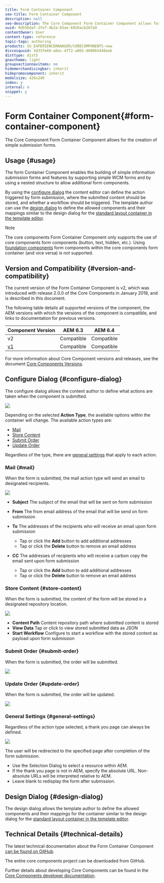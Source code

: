 ```yaml
---
title: Form Container Component
seo-title: Form Container Component
description: null
seo-description: The Core Component Form Container Component allows for the creation of simple submission forms.
uuid: 9d556daf-3fe7-4b2a-b5ae-6926acb267a9
contentOwner: User
content-type: reference
topic-tags: authoring
products: SG_EXPERIENCEMANAGER/CORECOMPONENTS-new
discoiquuid: 3d33fe60-a0ac-4ff2-a865-d600b5448aeb
disttype: dist5
gnavtheme: light
groupsectionnavitems: no
hidemerchandisingbar: inherit
hidepromocomponent: inherit
modalsize: 426x240
index: y
internal: n
snippet: y
---
```


# Form Container Component{#form-container-component}

The Core Component Form Container Component allows for the creation of simple submission forms.

## Usage {#usage}

The form Container Component enables the building of simple information submission forms and features by supporting simple WCM forms and by using a nested structure to allow additional form components.

By using the [configure dialog](#configure-dialog) the content editor can define the action triggered by form submission, where the submitted content should be stored, and whether a workflow should be triggered. The template author can use the [design dialog](#design-dialog) to define the allowed components and their mappings similar to the design dialog for the [standard layout container in the template editor](https://helpx.adobe.com/experience-manager/6-4/sites/authoring/using/templates.html#main-pars_title_1754153843).

>[!NOTE]
>
>The core components Form Container Component only supports the use of core components form components (button, text, hidden, etc.). Using [foundation components](https://helpx.adobe.com/experience-manager/6-4/sites/authoring/using/default-components-foundation.html#main-pars_title_14) form components within the core components form container (and vice versa) is not supported.

## Version and Compatibility {#version-and-compatibility}

The current version of the Form Container Component is v2, which was introduced with release 2.0.0 of the Core Components in January 2018, and is described in this document.

The following table details all supported versions of the component, the AEM versions with which the versions of the component is compatible, and links to documentation for previous versions.

|Component Version|AEM 6.3|AEM 6.4|
|--- |--- |--- |
|v2|Compatible|Compatible|
|[v1](form-container-v1.md)|Compatible|Compatible|

For more information about Core Component versions and releases, see the document [Core Components Versions](versions.md).

## Configure Dialog {#configure-dialog}

The configure dialog allows the content author to define what actions are taken when the component is submitted. 

![](assets/screen_shot_2018-01-12at122046.png)

Depending on the selected **Action Type**, the available options within the container will change. The available action types are:

* [Mail](#mail)
* [Store Content](#store-content)
* [Submit Order](#submit-order)
* [Update Order](#update-order)

Regardless of the type, there are [general settings](#general-settings) that apply to each action.

### Mail {#mail}

When the form is submitted, the mail action type will send an email to designated recipients.

![](assets/screen_shot_2018-01-12at122554.png)

* **Subject**
  The subject of the email that will be sent on form submission
* **From**
  The from email address of the email that will be send on form submission
* **To**
  The addresses of the recipients who will receive an email upon form submission

  * Tap or click the **Add** button to add additional addresses
  * Tap or click the **Delete** button to remove an email address
* **CC**
  The addresses of recipients who will receive a carbon copy the email sent upon form submission
  * Tap or click the **Add** button to add additional addresses
  * Tap or click the **Delete** button to remove an email address

### Store Content {#store-content}

When the form is submitted, the content of the form will be stored in a designated repository location.

![](assets/screen_shot_2018-01-12at122538.png)

* **Content Path**
  Content repository path where submitted content is stored
* **View Data**
  Tap or click to view stored submitted data as JSON
* **Start Workflow**
  Configure to start a workflow with the stored content as payload upon form submission

### Submit Order {#submit-order}

When the form is submitted, the order will be submitted.

![](assets/chlimage_1.png)

### Update Order {#update-order}

When the form is submitted, the order will be updated.

![](assets/chlimage_1.png)

### General Settings {#general-settings}

Regardless of the action type selected, a thank you page can always be defined.

![](assets/chlimage_1.png)

The user will be redirected to the specified page after completion of the form submission.

* Use the Selection Dialog to select a resource within AEM.
* If the thank you page is not in AEM, specify the absolute URL. Non-absolute URLs will be interpreted relative to AEM.
* Leave blank to redisplay the form after submission.

## Design Dialog {#design-dialog}

The design dialog allows the template author to define the allowed components and their mappings for the container similar to the design dialog for the [standard layout container in the template editor](https://helpx.adobe.com/experience-manager/6-4/sites/authoring/using/template.html#main-pars_title_1754153843).

## Technical Details {#technical-details}

The latest technical documentation about the Form Container Component [can be found on GitHub](https://github.com/adobe/aem-core-wcm-components/blob/master/content/src/content/jcr_root/apps/core/wcm/components/form/container/v2/container).

The entire core components project can be downloaded from GitHub.

Further details about developing Core Components can be found in the [Core Components developer documentation](developing.md).
